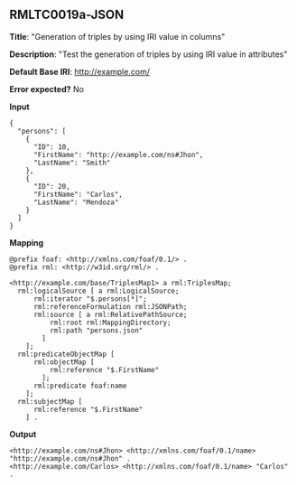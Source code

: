 ## RMLTC0019a-JSON

**Title**: "Generation of triples by using IRI value in columns"

**Description**: "Test the generation of triples by using IRI value in attributes"

**Default Base IRI**: http://example.com/

**Error expected?** No

**Input**
```
{
  "persons": [
    {
      "ID": 10,
      "FirstName": "http://example.com/ns#Jhon",
      "LastName": "Smith"
    },
    {
      "ID": 20,
      "FirstName": "Carlos",
      "LastName": "Mendoza"
    }
  ]
}

```

**Mapping**
```
@prefix foaf: <http://xmlns.com/foaf/0.1/> .
@prefix rml: <http://w3id.org/rml/> .

<http://example.com/base/TriplesMap1> a rml:TriplesMap;
  rml:logicalSource [ a rml:LogicalSource;
      rml:iterator "$.persons[*]";
      rml:referenceFormulation rml:JSONPath;
      rml:source [ a rml:RelativePathSource;
          rml:root rml:MappingDirectory;
          rml:path "persons.json"
        ]
    ];
  rml:predicateObjectMap [
      rml:objectMap [
          rml:reference "$.FirstName"
        ];
      rml:predicate foaf:name
    ];
  rml:subjectMap [
      rml:reference "$.FirstName"
    ] .

```

**Output**
```
<http://example.com/ns#Jhon> <http://xmlns.com/foaf/0.1/name> "http://example.com/ns#Jhon" .
<http://example.com/Carlos> <http://xmlns.com/foaf/0.1/name> "Carlos" .

```

